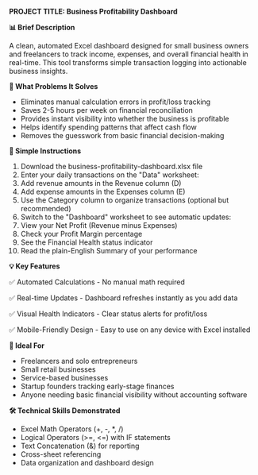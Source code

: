 **PROJECT TITLE: Business Profitability Dashboard**

**📊 Brief Description**

A clean, automated Excel dashboard designed for small business owners and freelancers to track income, expenses, and overall financial health in real-time. This tool transforms simple transaction logging into actionable business insights.



**🎯 What Problems It Solves**

* Eliminates manual calculation errors in profit/loss tracking
* Saves 2-5 hours per week on financial reconciliation
* Provides instant visibility into whether the business is profitable
* Helps identify spending patterns that affect cash flow
* Removes the guesswork from basic financial decision-making



**🚀 Simple Instructions**

1. Download the business-profitability-dashboard.xlsx file
2. Enter your daily transactions on the "Data" worksheet:
3. Add revenue amounts in the Revenue column (D)
4. Add expense amounts in the Expenses column (E)
5. Use the Category column to organize transactions (optional but recommended)
6. Switch to the "Dashboard" worksheet to see automatic updates:
7. View your Net Profit (Revenue minus Expenses)
8. Check your Profit Margin percentage
9. See the Financial Health status indicator
10. Read the plain-English Summary of your performance



**💡 Key Features**

✅ Automated Calculations - No manual math required



✅ Real-time Updates - Dashboard refreshes instantly as you add data



✅ Visual Health Indicators - Clear status alerts for profit/loss



✅ Mobile-Friendly Design - Easy to use on any device with Excel installed



**🎪 Ideal For**

* Freelancers and solo entrepreneurs
* Small retail businesses
* Service-based businesses
* Startup founders tracking early-stage finances
* Anyone needing basic financial visibility without accounting software



**🛠️ Technical Skills Demonstrated**

* Excel Math Operators (+, -, \*, /)
* Logical Operators (>=, <=) with IF statements
* Text Concatenation (\&) for reporting
* Cross-sheet referencing
* Data organization and dashboard design
